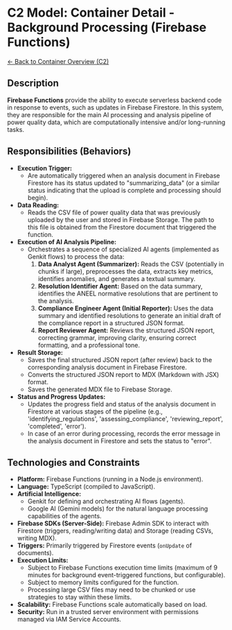 
# C2 Model: Container Detail - Background Processing (Firebase Functions)

[<- Back to Container Overview (C2)](./index.md)

## Description

**Firebase Functions** provide the ability to execute serverless backend code in response to events, such as updates in Firebase Firestore. In this system, they are responsible for the main AI processing and analysis pipeline of power quality data, which are computationally intensive and/or long-running tasks.

## Responsibilities (Behaviors)

*   **Execution Trigger:**
    *   Are automatically triggered when an analysis document in Firebase Firestore has its status updated to "summarizing_data" (or a similar status indicating that the upload is complete and processing should begin).
*   **Data Reading:**
    *   Reads the CSV file of power quality data that was previously uploaded by the user and stored in Firebase Storage. The path to this file is obtained from the Firestore document that triggered the function.
*   **Execution of AI Analysis Pipeline:**
    *   Orchestrates a sequence of specialized AI agents (implemented as Genkit flows) to process the data:
        1.  **Data Analyst Agent (Summarizer):** Reads the CSV (potentially in chunks if large), preprocesses the data, extracts key metrics, identifies anomalies, and generates a textual summary.
        2.  **Resolution Identifier Agent:** Based on the data summary, identifies the ANEEL normative resolutions that are pertinent to the analysis.
        3.  **Compliance Engineer Agent (Initial Reporter):** Uses the data summary and identified resolutions to generate an initial draft of the compliance report in a structured JSON format.
        4.  **Report Reviewer Agent:** Reviews the structured JSON report, correcting grammar, improving clarity, ensuring correct formatting, and a professional tone.
*   **Result Storage:**
    *   Saves the final structured JSON report (after review) back to the corresponding analysis document in Firebase Firestore.
    *   Converts the structured JSON report to MDX (Markdown with JSX) format.
    *   Saves the generated MDX file to Firebase Storage.
*   **Status and Progress Updates:**
    *   Updates the progress field and status of the analysis document in Firestore at various stages of the pipeline (e.g., 'identifying_regulations', 'assessing_compliance', 'reviewing_report', 'completed', 'error').
    *   In case of an error during processing, records the error message in the analysis document in Firestore and sets the status to "error".

## Technologies and Constraints

*   **Platform:** Firebase Functions (running in a Node.js environment).
*   **Language:** TypeScript (compiled to JavaScript).
*   **Artificial Intelligence:**
    *   Genkit for defining and orchestrating AI flows (agents).
    *   Google AI (Gemini models) for the natural language processing capabilities of the agents.
*   **Firebase SDKs (Server-Side):** Firebase Admin SDK to interact with Firestore (triggers, reading/writing data) and Storage (reading CSVs, writing MDX).
*   **Triggers:** Primarily triggered by Firestore events (`onUpdate` of documents).
*   **Execution Limits:**
    *   Subject to Firebase Functions execution time limits (maximum of 9 minutes for background event-triggered functions, but configurable).
    *   Subject to memory limits configured for the function.
    *   Processing large CSV files may need to be chunked or use strategies to stay within these limits.
*   **Scalability:** Firebase Functions scale automatically based on load.
*   **Security:** Run in a trusted server environment with permissions managed via IAM Service Accounts.

    